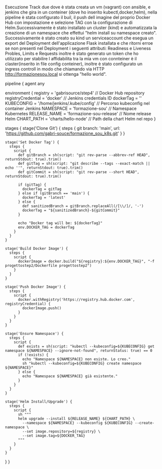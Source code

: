 Esecuzione Track due dove è stata creata un vm (vagrant) con ansible, e jenkins che gira in un conteiner (dove ho inserito kubectl,docker,helm), nella pipeline è stata configurato il buil, il push dell imagine del proprio Docker Hub con impostazione e selezione TAG con la configurazione di Helm.Successivamente  è stato installato un cluster (kind) e automatizzata la creazione di un namespace che effettui "helm install su namespace creato". Successivamente è stato creato su kind un serviceaccount che esegua un export del Deployment dell'applicazione Flask installata e che ritorni erroe se non presenti nel Deployment i seguenti attributi: Readiness e Liveness Probles, Limits e Requests inoltre è stato generato un token che ho utilizzato per stabilire l affidabilita tra la mia vm con connteiner è il claster(inserito in file config conteiner), inoltre è stato configurato un ingress controll in modo che chiamando via HTTP http://formazionesou.local si ottenga "hello world".

pipeline {
  agent any

  environment {
    registry = 'gabrisource/step4'        // Docker Hub repository
    registryCredential = 'docker'                  // Jenkins credentials ID
    dockerTag = ''
    KUBECONFIG = '/home/jenkins/.kube/config'        // Percorso kubeconfig nel container Jenkins
    NAMESPACE = 'formazione-sou'                   // Namespace Kubernetes
    RELEASE_NAME = 'formazione-sou-release'        // Nome release Helm
    CHART_PATH = 'charts/hello-node'               // Path della chart Helm nel repo
  }

  stages {
    stage('Clone Git') {
      steps {
        git branch: 'main', url: 'https://github.com/gabri-souce/formazione_sou_k8s.git'
      }
    }

    stage('Set Docker Tag') {
      steps {
        script {
          def gitBranch = sh(script: "git rev-parse --abbrev-ref HEAD", returnStdout: true).trim()
          def gitTag = sh(script: "git describe --tags --exact-match || echo ''", returnStdout: true).trim()
          def gitCommit = sh(script: "git rev-parse --short HEAD", returnStdout: true).trim()

          if (gitTag) {
            dockerTag = gitTag
          } else if (gitBranch == 'main') {
            dockerTag = 'latest'
          } else {
            def sanitizedBranch = gitBranch.replaceAll(/[\\/]/, '-')
            dockerTag = "${sanitizedBranch}-${gitCommit}"
          }

          echo "Docker tag will be: ${dockerTag}"
          env.DOCKER_TAG = dockerTag
        }
      }
    }

    stage('Build Docker Image') {
      steps {
        script {
          dockerImage = docker.build("${registry}:${env.DOCKER_TAG}", "-f progettostep2/Dockerfile progettostep2")
        }
      }
    }

    stage('Push Docker Image') {
      steps {
        script {
          docker.withRegistry('https://registry.hub.docker.com', registryCredential) {
            dockerImage.push()
          }
        }
      }
    }

    stage('Ensure Namespace') {
      steps {
        script {
          def exists = sh(script: "kubectl --kubeconfig=${KUBECONFIG} get namespace ${NAMESPACE} --ignore-not-found", returnStatus: true) == 0
          if (!exists) {
            echo "Namespace ${NAMESPACE} non esiste. Lo creo."
            sh "kubectl --kubeconfig=${KUBECONFIG} create namespace ${NAMESPACE}"
          } else {
            echo "Namespace ${NAMESPACE} già esistente."
          }
        }
      }
    }

    stage('Helm Install/Upgrade') {
      steps {
        script {
          sh """
          helm upgrade --install ${RELEASE_NAME} ${CHART_PATH} \
            --namespace ${NAMESPACE} --kubeconfig ${KUBECONFIG} --create-namespace \
            --set image.repository=${registry} \
            --set image.tag=${DOCKER_TAG}
          """
        }
      }
    }
  }
}
